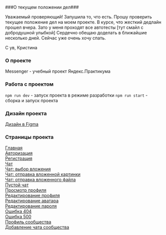 ###О текущем положении дел###

Уважаемый проверяющий!
Запушила то, что есть. Прошу проверить текущее положение дел на моем проекте. 
В курсе, что жесткий дедлайн прошел вчера. 
Зато у меня проходят все автотесты [тут смайл с добродушной улыбкой]
Сердечно обещаю доделать в ближайшие несколько дней.
Сейчас уже очень хочу спать.

С ув, Кристина


### **О проекте**
Messenger - учебный проект Яндекс.Практикума

### **Работа с проектом**
```npm run dev``` - запуск проекта в режиме разработки
```npm run start``` - сборка и запуск проекта


### **Дизайн проекта**
[Дизайн в Figma](https://www.figma.com/file/ALQ7CC5h4Zg3Ciow2FfPew/Untitled?type=design&node-id=0%3A1&mode=design&t=Zwu1RzkfLrN4Prfm-1)

### **Страницы проекта**
[Главная](https://strong-faloodeh-9b85a6.netlify.app/)  
[Авторизация](https://strong-faloodeh-9b85a6.netlify.app/pages/auth/auth)  
[Регистрация](https://strong-faloodeh-9b85a6.netlify.app/pages/register/register)  
[Чат](https://strong-faloodeh-9b85a6.netlify.app/pages/chat/chat)  
[Чат: выбор вложения](https://strong-faloodeh-9b85a6.netlify.app/pages/chat/chat-choose-attach)  
[Чат: отправка вложенной картинки](https://strong-faloodeh-9b85a6.netlify.app/pages/chat/chat-choose-attach-pic)  
[Чат: отправка вложенного файла](https://strong-faloodeh-9b85a6.netlify.app/pages/chat/chat-choose-attach-file)  
[Пустой чат](https://strong-faloodeh-9b85a6.netlify.app/pages/chat/chat-empty)  
[Просмотр профиля](https://strong-faloodeh-9b85a6.netlify.app/pages/profile/profile)  
[Редактирование профиля](https://strong-faloodeh-9b85a6.netlify.app/pages/profile/profile-edit)  
[Редактирование аватара](https://strong-faloodeh-9b85a6.netlify.app/pages/profile/profile-edit-photo)  
[Редактирование пароля](https://strong-faloodeh-9b85a6.netlify.app/pages/password-edit/password-edit)  
[Ошибка 404](https://strong-faloodeh-9b85a6.netlify.app/pages/error/404)  
[Ошибка 500](https://strong-faloodeh-9b85a6.netlify.app/pages/error/500)  
[Профиль сообщества](https://strong-faloodeh-9b85a6.netlify.app/pages/community/community)  
[Добавление чата сообщества](https://strong-faloodeh-9b85a6.netlify.app/pages/community/community-edit)  
